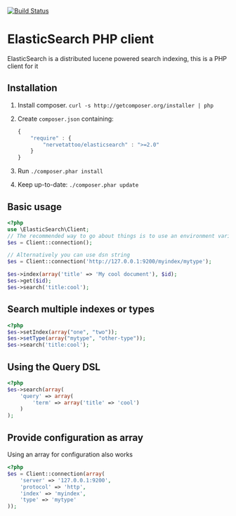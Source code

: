 [![Build Status](https://secure.travis-ci.org/nervetattoo/elasticsearch.png?branch=master)](http://travis-ci.org/nervetattoo/elasticsearch)
# ElasticSearch PHP client
ElasticSearch is a distributed lucene powered search indexing, this is a PHP client for it

## Installation

1. Install composer. `curl -s http://getcomposer.org/installer | php`
2. Create `composer.json` containing:

    ```js
    {
        "require" : {
            "nervetattoo/elasticsearch" : ">=2.0"
        }
    }
    ```
3. Run `./composer.phar install`
4. Keep up-to-date: `./composer.phar update`

## Basic usage

```php
<?php
use \ElasticSearch\Client;
// The recommended way to go about things is to use an environment variable called ELASTICSEARCH_URL
$es = Client::connection();

// Alternatively you can use dsn string
$es = Client::connection('http://127.0.0.1:9200/myindex/mytype');

$es->index(array('title' => 'My cool document'), $id);
$es->get($id);
$es->search('title:cool');
```

## Search multiple indexes or types

```php
<?php
$es->setIndex(array("one", "two"));
$es->setType(array("mytype", "other-type"));
$es->search('title:cool');
```

## Using the Query DSL

```php
<?php
$es->search(array(
    'query' => array(
        'term' => array('title' => 'cool')
    )
);
```

## Provide configuration as array

Using an array for configuration also works

```php
<?php
$es = Client::connection(array(
    'server' => '127.0.0.1:9200',
    'protocol' => 'http',
    'index' => 'myindex',
    'type' => 'mytype'
));
```

